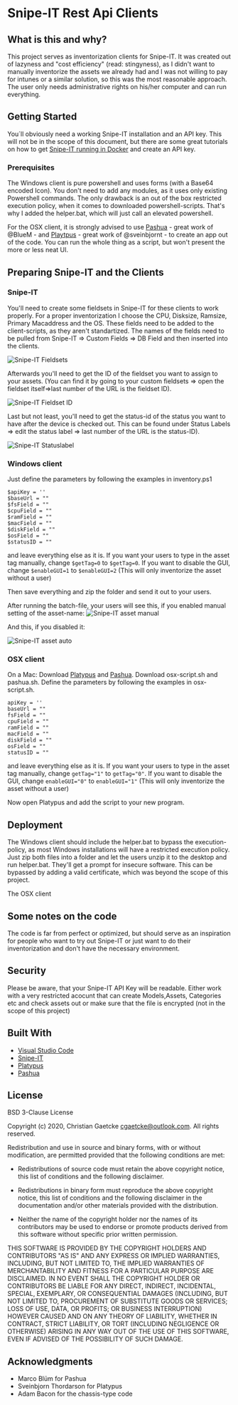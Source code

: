 # Snipe-IT Rest Api Clients

## What is this and why?
This project serves as inventorization clients for Snipe-IT. It was created out of lazyness and "cost efficiency" (read: stingyness), as I didn't want to manually inventorize the assets we already had and I was not willing to pay for intunes or a similar solution, so this was the most reasonable approach. The user only needs administrative rights on his/her
computer and can run everything.

## Getting Started

You´ll obviously need a working Snipe-IT installation and an API key. 
This will not be in the scope of this document, but there are some great tutorials
on how to get [Snipe-IT running in Docker](https://snipe-it.readme.io/docs/docker) and create an API key.

### Prerequisites

The Windows client is pure powershell and uses forms (with a Base64 encoded Icon).
You don't need to add any modules, as it uses only existing Powershell commands. The only drawback is
an out of the box restricted execution policy, when it comes to downloaded powershell-scripts.
That's why I added the helper.bat, which will just call an elevated powershell.

For the OSX client, it is strongly advised to use [Pashua](https://github.com/BlueM/Pashua) - great work of @BlueM -
and [Playtpus](https://github.com/sveinbjornt/Platypus) - great work of @sveinbjornt -  to create an app out of the code.
You can run the whole thing as a script, but won't present the more or less neat UI.




## Preparing Snipe-IT and the Clients

### Snipe-IT

You'll need to create some fieldsets in Snipe-IT for these clients to work properly. For a proper inventorization I choose the CPU, Disksize, Ramsize, Primary Macaddress and the OS.
These fields need to be added to the client-scripts, as they aren't standartized. The names of the fields need to be pulled from Snipe-IT => Custom Fields => DB Field and then inserted into the clients.

![Snipe-IT Fieldsets](img/snipeit-fieldsets.JPG)

Afterwards you'll need to get the ID of the fieldset you want to assign to your assets. (You can find it by going to your custom fieldsets => open the fieldset itself=>last number of the URL is the fieldset ID).

![Snipe-IT Fieldset ID](img/fieldset-id.JPG)

Last but not least, you'll need to get the status-id of the status you want to have after the device is checked out. This can be found under Status Labels => edit the status label => last number of the URL is the status-ID).

![Snipe-IT Statuslabel](img/statuslabel.JPG)

### Windows client

Just define the parameters by following the examples in inventory.ps1
```
$apiKey = ''
$baseUrl = ""
$fsField = ""
$cpuField = ""
$ramField = ""
$macField = ""
$diskField = ""
$osField = ""
$statusID = ""
```
and leave everything else as it is. 
If you want your users to type in the asset tag manually, change `$getTag=0` to `$getTag=0`.
If you want to disable the GUI, change `$enableGUI=1` to `$enableGUI=2` (This will only inventorize the asset without a user)

Then save everything and zip the folder and send it out to your users.

After running the batch-file, your users will see this, if you enabled manual setting of the asset-name:
![Snipe-IT asset manual](img/winclient-asset.JPG)

And this, if you disabled it:

![Snipe-IT asset auto](img/winclient-no-asset.JPG)

### OSX client

On a Mac: Download [Platypus](https://github.com/sveinbjornt/Platypus) and [Pashua](https://github.com/BlueM/Pashua). Download osx-script.sh and pashua.sh.
Define the parameters by following the examples in osx-script.sh.
```
apiKey = ''
baseUrl = ""
fsField = ""
cpuField = ""
ramField = ""
macField = ""
diskField = ""
osField = ""
statusID = ""
```
and leave everything else as it is. 
If you want your users to type in the asset tag manually, change `getTag="1"` to `getTag="0"`.
If you want to disable the GUI, change `enableGUI="0"` to `enableGUI="1"` (This will only inventorize the asset without a user)

Now open Platypus and add the script to your new program.

## Deployment

The Windows client should include the helper.bat to bypass the execution-policy, as most Windows installations will have a restricted execution policy. Just zip both files into a folder
and let the users unzip it to the desktop and run helper.bat. They'll get a prompt for insecure software. This can be bypassed by adding a valid certificate, which was beyond the scope of this project.

The OSX client 

## Some notes on the code

The code is far from perfect or optimized, but should serve as an inspiration for people who want to try out Snipe-IT or just want to do their inventorization and don't have the necessary environment.

## Security

Please be aware, that your Snipe-IT API Key will be readable. Either work with a very restricted acocunt that can create Models,Assets, Categories etc and check assets out or make sure that the file is encrypted (not in the scope of this project)

## Built With

* [Visual Studio Code](https://code.visualstudio.com/) 
* [Snipe-IT](https://snipeitapp.com/)
* [Platypus](https://github.com/sveinbjornt/Platypus)
* [Pashua](https://github.com/BlueM/Pashua)

## License
BSD 3-Clause License

Copyright (c) 2020, Christian Gaetcke <cgaetcke@outlook.com>.
All rights reserved.

Redistribution and use in source and binary forms, with or without
modification, are permitted provided that the following conditions are met:

* Redistributions of source code must retain the above copyright notice, this
  list of conditions and the following disclaimer.

* Redistributions in binary form must reproduce the above copyright notice,
  this list of conditions and the following disclaimer in the documentation
  and/or other materials provided with the distribution.

* Neither the name of the copyright holder nor the names of its
  contributors may be used to endorse or promote products derived from
  this software without specific prior written permission.

THIS SOFTWARE IS PROVIDED BY THE COPYRIGHT HOLDERS AND CONTRIBUTORS "AS IS"
AND ANY EXPRESS OR IMPLIED WARRANTIES, INCLUDING, BUT NOT LIMITED TO, THE
IMPLIED WARRANTIES OF MERCHANTABILITY AND FITNESS FOR A PARTICULAR PURPOSE ARE
DISCLAIMED. IN NO EVENT SHALL THE COPYRIGHT HOLDER OR CONTRIBUTORS BE LIABLE
FOR ANY DIRECT, INDIRECT, INCIDENTAL, SPECIAL, EXEMPLARY, OR CONSEQUENTIAL
DAMAGES (INCLUDING, BUT NOT LIMITED TO, PROCUREMENT OF SUBSTITUTE GOODS OR
SERVICES; LOSS OF USE, DATA, OR PROFITS; OR BUSINESS INTERRUPTION) HOWEVER
CAUSED AND ON ANY THEORY OF LIABILITY, WHETHER IN CONTRACT, STRICT LIABILITY,
OR TORT (INCLUDING NEGLIGENCE OR OTHERWISE) ARISING IN ANY WAY OUT OF THE USE
OF THIS SOFTWARE, EVEN IF ADVISED OF THE POSSIBILITY OF SUCH DAMAGE.

## Acknowledgments

* Marco Blüm for Pashua
* Sveinbjorn Thordarson for Platypus
* Adam Bacon for the chassis-type code
